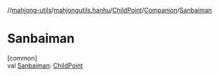 //[mahjong-utils](../../../../index.md)/[mahjongutils.hanhu](../../index.md)/[ChildPoint](../index.md)/[Companion](index.md)/[Sanbaiman](-sanbaiman.md)

# Sanbaiman

[common]\
val [Sanbaiman](-sanbaiman.md): [ChildPoint](../index.md)
